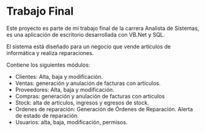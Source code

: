 # Trabajo Final
Este proyecto es parte de mi trabajo final de la carrera Analista de Sistemas, es una aplicación de escritorio desarrollada con VB.Net y SQL.

El sistema está diseñado para un negocio que vende artículos de informática y realiza reparaciones.

Contiene los siguientes módulos:
- Clientes: Alta, baja y modificación.
- Ventas: generación y anulación de facturas con artículos.
- Proveedores: Alta, baja y modificación.
- Compras: generación y anulación de facturas con articulos
- Stock: alta de artículos, ingresos y egresos de stock.
- Ordenes de reparación: Generación de Órdenes de Reparación. Alerta de estado de reparación.
- Usuarios: alta, baja, modificación, permisos.
